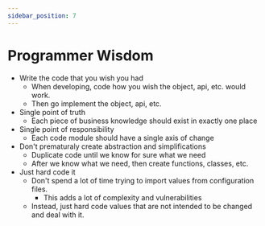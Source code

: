 ```yaml
---
sidebar_position: 7
---
```


# Programmer Wisdom
- Write the code that you wish you had
    - When developing, code how you wish the object, api, etc. would work.
    - Then go implement the object, api, etc.
- Single point of truth
    - Each piece of business knowledge should exist in exactly one place
- Single point of responsibility
    - Each code module should have a single axis of change
- Don't prematuraly create abstraction and simplifications
    - Duplicate code until we know for sure what we need
    - After we know what we need, then create functions, classes, etc.
- Just hard code it
    - Don't spend a lot of time trying to import values from configuration files.
        - This adds a lot of complexity and vulnerabilities
    - Instead, just hard code values that are not intended to be changed and deal with it.